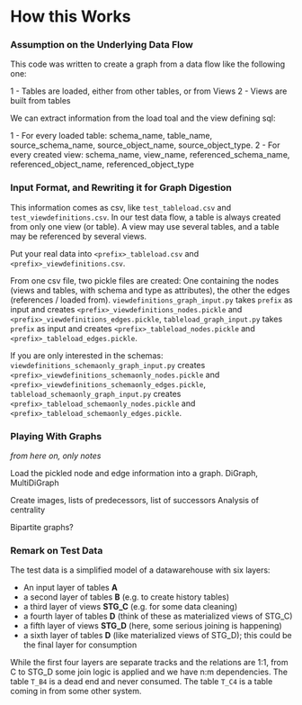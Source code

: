 # How this Works

### Assumption on the Underlying Data Flow

This code was written to create a graph from a data flow like the following one:

1 - Tables are loaded, either from other tables, or from Views
2 - Views are built from tables

We can extract information from the load toal and the view defining sql:

1 - For every loaded table: schema_name, table_name, source_schema_name, source_object_name, source_object_type. 
2 - For every created view: schema_name, view_name, referenced_schema_name, referenced_object_name, referenced_object_type

### Input Format, and Rewriting it for Graph Digestion

This information comes as csv, like `test_tableload.csv` and `test_viewdefinitions.csv`. In our test data flow, a table is always created from only one view (or table). A view may use several tables, and a table may be referenced by several views.

Put your real data into `<prefix>_tableload.csv` and `<prefix>_viewdefinitions.csv`.

From one csv file, two pickle files are created: One containing the nodes (views and tables, with schema and type as attributes), the other the edges (references / loaded from). 
`viewdefinitions_graph_input.py` takes `prefix` as input and creates `<prefix>_viewdefinitions_nodes.pickle` and `<prefix>_viewdefinitions_edges.pickle`, 
`tableload_graph_input.py` takes `prefix` as input and creates `<prefix>_tableload_nodes.pickle` and `<prefix>_tableload_edges.pickle`. 

If you are only interested in the schemas:
`viewdefinitions_schemaonly_graph_input.py` creates `<prefix>_viewdefinitions_schemaonly_nodes.pickle` and `<prefix>_viewdefinitions_schemaonly_edges.pickle`, 
`tableload_schemaonly_graph_input.py` creates `<prefix>_tableload_schemaonly_nodes.pickle` and `<prefix>_tableload_schemaonly_edges.pickle`. 

### Playing With Graphs

_from here on, only notes_

Load the pickled node and edge information into a graph. DiGraph, MultiDiGraph

Create images, lists of predecessors, list of successors
Analysis of centrality

Bipartite graphs?

### Remark on Test Data

The test data is a simplified model of a datawarehouse with six layers:

* An input layer of tables **A**
* a second layer of tables **B** (e.g. to create history tables)
* a third layer of views **STG_C** (e.g. for some data cleaning)
* a fourth layer of tables **D** (think of these as materialized views of STG_C)
* a fifth layer of views **STG_D** (here, some serious joining is happening)
* a sixth layer of tables **D** (like materialized views of STG_D); this could be the final layer for consumption

While the first four layers are separate tracks and the relations are 1:1, from C to STG_D some join logic is applied and we have n:m dependencies. 
The table `T_B4` is a dead end and never consumed.
The table `T_C4` is a table coming in from some other system.
	

